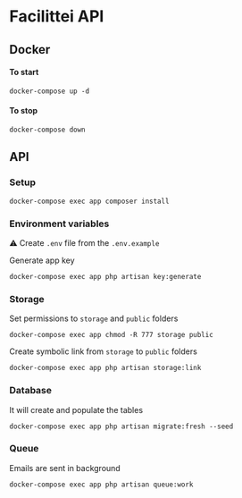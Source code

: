 # Facilittei API

## Docker

#### To start

```
docker-compose up -d
```

#### To stop

```
docker-compose down
```

## API 

### Setup

```
docker-compose exec app composer install
```

### Environment variables

:warning: Create `.env` file from the `.env.example`

Generate app key

```
docker-compose exec app php artisan key:generate
```

### Storage

Set permissions to `storage` and `public` folders

```
docker-compose exec app chmod -R 777 storage public
```

Create symbolic link from `storage` to `public` folders

```
docker-compose exec app php artisan storage:link
```

### Database

It will create and populate the tables

```
docker-compose exec app php artisan migrate:fresh --seed
```

### Queue

Emails are sent in background

```
docker-compose exec app php artisan queue:work
```
